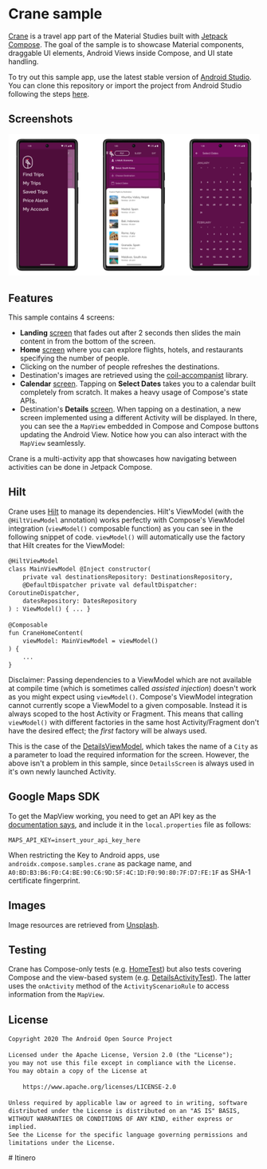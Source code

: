 # Crane sample

[Crane](https://material.io/design/material-studies/crane.html) is a travel app part of the Material
Studies built with [Jetpack Compose](https://developer.android.com/jetpack/compose).
The goal of the sample is to showcase Material components, draggable UI elements, Android Views
inside Compose, and UI state handling.

To try out this sample app, use the latest stable version
of [Android Studio](https://developer.android.com/studio).
You can clone this repository or import the
project from Android Studio following the steps
[here](https://developer.android.com/jetpack/compose/setup#sample).

## Screenshots

<img src="screenshots/screenshots.png"/>

## Features

This sample contains 4 screens:
- __Landing__ [screen][landing] that fades out after 2 seconds then slides the main content in from
the bottom of the screen.
- __Home__ [screen][home] where you can explore flights, hotels, and restaurants specifying
the number of people.
 - Clicking on the number of people refreshes the destinations.
 - Destination's images are retrieved using the [coil-accompanist][coil-accompanist] library.
- __Calendar__ [screen][calendar]. Tapping on __Select Dates__ takes you to a calendar built
completely from scratch. It makes a heavy usage of Compose's state APIs.
- Destination's __Details__ [screen][details]. When tapping on a destination, a new screen
implemented using a different Activity will be displayed. In there, you can see the a `MapView`
embedded in Compose and Compose buttons updating the Android View. Notice how you can also
interact with the `MapView` seamlessly.

Crane is a multi-activity app that showcases how navigating between activities can be done in
Jetpack Compose.

## Hilt

Crane uses [Hilt][hilt] to manage its dependencies. Hilt's ViewModel (with the
`@HiltViewModel` annotation) works perfectly with Compose's ViewModel integration (`viewModel()`
composable function) as you can see in the following snippet of code. `viewModel()` will
automatically use the factory that Hilt creates for the ViewModel:

```
@HiltViewModel
class MainViewModel @Inject constructor(
    private val destinationsRepository: DestinationsRepository,
    @DefaultDispatcher private val defaultDispatcher: CoroutineDispatcher,
    datesRepository: DatesRepository
) : ViewModel() { ... }

@Composable
fun CraneHomeContent(
    viewModel: MainViewModel = viewModel()
) {
    ...
}
```

Disclaimer: Passing dependencies to a ViewModel which are not available at compile time (which is
sometimes called _assisted injection_) doesn't work as you might expect using `viewModel()`.
Compose's ViewModel integration cannot currently scope a ViewModel to a given composable. Instead
it is always scoped to the host Activity or Fragment. This means that calling `viewModel()` with
different factories in the same host Activity/Fragment don't have the desired effect; the _first_
factory will be always used.

This is the case of the [DetailsViewModel](/app/src/main/java/androidx/compose/samples/crane/details/DetailsViewModel.kt), which takes the name of
a `City` as a parameter to load the required information for the screen. However, the above isn't a
problem in this sample, since `DetailsScreen` is always used in it's own newly launched Activity.

## Google Maps SDK

To get the MapView working, you need to get an API key as
the [documentation says](https://developers.google.com/maps/documentation/android-sdk/get-api-key),
and include it in the `local.properties` file as follows:

```
MAPS_API_KEY=insert_your_api_key_here
```

When restricting the Key to Android apps, use `androidx.compose.samples.crane` as package name, and
`A0:BD:B3:B6:F0:C4:BE:90:C6:9D:5F:4C:1D:F0:90:80:7F:D7:FE:1F` as SHA-1 certificate fingerprint.

## Images

Image resources are retrieved from [Unsplash](https://unsplash.com/).

## Testing

Crane has Compose-only tests (e.g. [HomeTest][homeTest]) but also tests covering Compose and the
view-based system (e.g. [DetailsActivityTest][detailsTest]). The latter uses the `onActivity`
method of the `ActivityScenarioRule` to access information from the `MapView`.

## License

```
Copyright 2020 The Android Open Source Project

Licensed under the Apache License, Version 2.0 (the "License");
you may not use this file except in compliance with the License.
You may obtain a copy of the License at

    https://www.apache.org/licenses/LICENSE-2.0

Unless required by applicable law or agreed to in writing, software
distributed under the License is distributed on an "AS IS" BASIS,
WITHOUT WARRANTIES OR CONDITIONS OF ANY KIND, either express or implied.
See the License for the specific language governing permissions and
limitations under the License.
```

[landing]: app/src/main/java/androidx/compose/samples/crane/home/LandingScreen.kt
[home]: app/src/main/java/androidx/compose/samples/crane/home/CraneHome.kt
[calendar]: app/src/main/java/androidx/compose/samples/crane/calendar/Calendar.kt
[details]: app/src/main/java/androidx/compose/samples/crane/details/DetailsActivity.kt
[mainViewModel]: app/src/main/java/androidx/compose/samples/crane/home/MainViewModel.kt
[detailsViewModel]: app/src/main/java/androidx/compose/samples/crane/details/DetailsViewModel.kt
[homeTest]: app/src/androidTest/java/androidx/compose/samples/crane/home/HomeTest.kt
[detailsTest]: app/src/androidTest/java/androidx/compose/samples/crane/details/DetailsActivityTest.kt
[coil-accompanist]: https://google.github.io/accompanist/coil/
[hilt]: https://d.android.com/hilt
#   I t i n e r o 
 
 